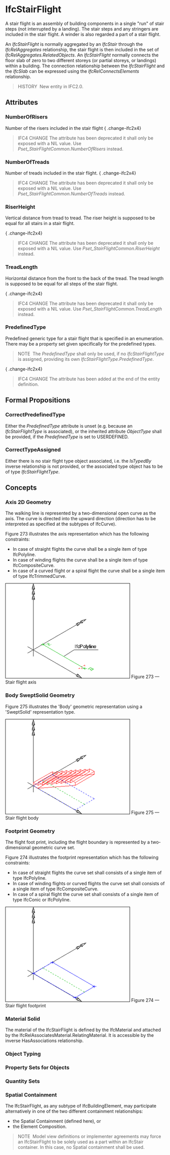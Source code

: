# IfcStairFlight

A stair flight is an assembly of building components in a single "run" of stair steps (not interrupted by a landing). The stair steps and any stringers are included in the stair flight. A winder is also regarded a part of a stair flight.

An _IfcStairFlight_ is normally aggregated by an _IfcStair_ through the _IfcRelAggregates_ relationship, the stair flight is then included in the set of _IfcRelAggregates.RelatedObjects_. An _IfcStairFlight_ normally connects the floor slab of zero to two different storeys (or partial storeys, or landings) within a building. The connection relationship between the _IfcStairFlight_ and the _IfcSlab_ can be expressed using the _IfcRelConnectsElements_ relationship.

> HISTORY&nbsp; New entity in IFC2.0.

## Attributes

### NumberOfRisers
Number of the risers included in the stair flight
{ .change-ifc2x4}
> IFC4 CHANGE The attribute has been deprecated it shall only be exposed with a NIL value. Use _Pset_StairFlightCommon.NumberOfRisers_ instead.

### NumberOfTreads
Number of treads included in the stair flight.
{ .change-ifc2x4}
> IFC4 CHANGE The attribute has been deprecated it shall only be exposed with a NIL value. Use _Pset_StairFlightCommon.NumberOfTreads_ instead.

### RiserHeight
Vertical distance from tread to tread. The riser height is supposed to be equal for all stairs in a stair flight.
  
{ .change-ifc2x4}
> IFC4 CHANGE The attribute has been deprecated it shall only be exposed with a NIL value. Use _Pset_StairFlightCommon.RiserHeight_ instead.

### TreadLength
Horizontal distance from the front to the back of the tread. The tread length is supposed to be equal for all steps of the stair flight.
  
{ .change-ifc2x4}
> IFC4 CHANGE The attribute has been deprecated it shall only be exposed with a NIL value. Use _Pset_StairFlightCommon.TreadLength_ instead.

### PredefinedType
Predefined generic type for a stair flight that is specified in an enumeration. There may be a property set given specifically for the predefined types.
> NOTE&nbsp; The _PredefinedType_ shall only be used, if no _IfcStairFlightType_ is assigned, providing its own _IfcStairFlightType.PredefinedType_.

{ .change-ifc2x4}
> IFC4 CHANGE The attribute has been added at the end of the entity definition.

## Formal Propositions

### CorrectPredefinedType
Either the _PredefinedType_ attribute is unset (e.g. because an _IfcStairFlightType_ is associated), or the inherited attribute _ObjectType_ shall be provided, if the _PredefinedType_ is set to USERDEFINED.

### CorrectTypeAssigned
Either there is no stair flight type object associated, i.e. the _IsTypedBy_ inverse relationship is not provided, or the associated type object has to be of type _IfcStairFlightType_.

## Concepts

### Axis 2D Geometry

The walking line is represented by a two-dimensional open 
curve as the axis. The curve is directed into the upward 
direction (direction has to be interpreted as specified at the
 subtypes of IfcCurve). 




Figure 273 illustrates the axis representation which has the following constraints:


* In case of straight flights the curve shall be a single item of type IfcPolyline.
* In case of winding flights the curve shall be a single item of type IfcCompositeCurve.
* In case of a curved flight or a spiral flight the curve shall be a single item of type IfcTrimmedCurve.


![walking line](../../../../figures/ifcstairflight_01-layout1.gif)
Figure 273 — Stair flight axis



### Body SweptSolid Geometry

Figure 275 illustrates the 'Body' geometric representation using a 'SweptSolid' representation type.


![3D](../../../../figures/ifcstairflight_03-layout1.gif)
Figure 275 — Stair flight body



### Footprint Geometry

The flight foot print, including the flight boundary is 
represented by a two-dimensional geometric curve set.


Figure 274 illustrates the footprint representation which has the following constraints:


* In case of straight flights the curve set shall consists of a single item of type IfcPolyline.
* In case of winding flights or curved flights the curve set shall consists of a single item of type IfcCompositeCurve.
* In case of a spiral flight the curve set shall consists of a single item of type IfcConic or IfcPolyline.


![boundary](../../../../figures/ifcstairflight_02-layout1.gif)
Figure 274 — Stair flight footprint



### Material Solid

The material of the IfcStairFlight is defined by the
IfcMaterial and attached by the
IfcRelAssociatesMaterial.RelatingMaterial. It is
accessible by the inverse HasAssociations
relationship.



### Object Typing


### Property Sets for Objects


### Quantity Sets


### Spatial Containment

The IfcStairFlight, as any subtype of IfcBuildingElement, 
may participate alternatively in one of the two different containment relationships:


* the Spatial Containment (defined here), or
* the Element Composition.



> NOTE  Model view definitions or implementer agreements may force an IfcStairFlight to be solely used as a part within an IfcStair container. In this case, no Spatial containment shall be used.
> 


